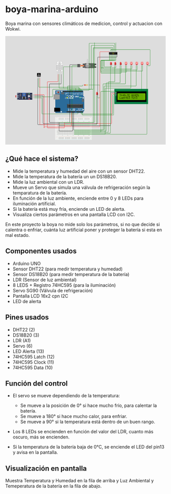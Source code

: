 # boya-marina-arduino
Boya marina con sensores climáticos de medicion, control y actuacion con Wokwi.

![Montaje en Wokwi](./Captura_Wokwi.png)

## ¿Qué hace el sistema?
- Mide la temperatura y humedad del aire con un sensor DHT22.
- Mide la temperatura de la batería un un DS18B20.
- Mide la luz ambiental con un LDR.
- Mueve un Servo que simula una válvula de refrigeración según la temparatura de la batería.
- En función de la luz ambiente, enciende entre 0 y 8 LEDs para iluminación artificial.
- Si la batería está muy fría, enciende un LED de alerta.
- Visualiza ciertos parámetros en una pantalla LCD con I2C.

En este proyecto la boya no mide solo los parámetros, si no que decide si calentra o enfriar, cuánta luz artificial poner y proteger la batería si esta en mal estado.

## Componentes usados
- Arduino UNO
- Sensor DHT22 (para medir temperatura y humedad)
- Sensor DS18B20 (para medir temperatura de la batería)
- LDR (Sensor de luz ambiental)
- 8 LEDS + Registro 74HC595 (para la iluminación)
- Servo SG90 (Válvula de refrigeración)
- Pantalla LCD 16x2 cpn I2C
- LED de alerta

## Pines usados
- DHT22 (2)
- DS18B20 (3)
- LDR (A1)
- Servo (6)
- LED Alerta (13)
- 74HC595 Latch (12)
- 74HC595 Clock (11)
- 74HC595 Data (10)

## Función del control

- El servo se mueve dependiendo de la temperatura:
    - Se mueve a la posición de 0° si hace mucho frío, para calentar la batería.
    - Se mueve a 180° si hace mucho calor, para enfriar.
    - Se mueve a 90° si la temperatura está dentro de un buen rango.
  
      
- Los 8 LEDs se encienden en función del valor del LDR, cuanto más oscuro, más se encienden.

- Si la temperatura de la batería baja de 0°C, se enciende el LED del pin13 y avisa en la pantalla.

## Visualización en pantalla

Muestra Temperatura y Humedad en la fila de arriba y Luz Ambiental y Temeperatura de la batería en la fila de abajo.

